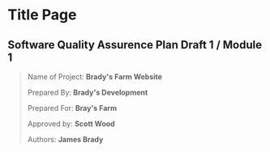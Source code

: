 # Title Page

## Software Quality Assurence Plan Draft 1 / Module 1

>Name of Project: **Brady's Farm Website**
>
>Prepared By: **Brady's Development**
>
>Prepared For: **Bray's Farm**
>
>Approved by: **Scott Wood**
>
>Authors: **James Brady**